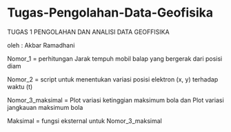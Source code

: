 # Tugas-Pengolahan-Data-Geofisika

TUGAS 1 PENGOLAHAN DAN ANALISI DATA GEOFFISIKA

oleh : Akbar Ramadhani

Nomor_1 = perhitungan Jarak tempuh mobil balap yang bergerak dari posisi diam

Nomor_2 = script untuk menentukan variasi posisi elektron (x, y) terhadap waktu (t)

Nomor_3_maksimal = Plot variasi ketinggian maksimum bola dan Plot variasi jangkauan maksimum bola

Maksimal = fungsi eksternal untuk Nomor_3_maksimal

